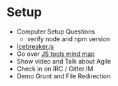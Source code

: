 # Setup

- Computer Setup Questions
  - verify node and npm version
- [Icebreaker.js](https://github.com/ivanoats/icebreaker/blob/master/JavaScript/icebreaker.js)
- Go over [JS tools mind map](ToolsOverview.md)
- Show video and Talk about Agile
- Check in on IRC / Gitter.IM
- Demo Grunt and File Redirection
